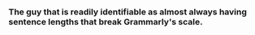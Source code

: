 ### The guy that is readily identifiable as almost always having sentence lengths that break Grammarly's scale.
